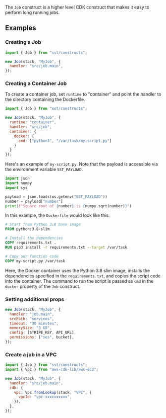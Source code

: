 The `Job` construct is a higher level CDK construct that makes it easy to perform long running jobs.

## Examples

### Creating a Job

```js
import { Job } from "sst/constructs";

new Job(stack, "MyJob", {
  handler: "src/job.main",
});
```

### Creating a Container Job

To create a container job, set `runtime` to "container" and point the handler to the directory containing the Dockerfile.

```js
import { Job } from "sst/constructs";

new Job(stack, "MyJob", {
  runtime: "container",
  handler: "src/job",
  container: {
    docker: {
      cmd: ["python3", "/var/task/my-script.py"]
    }
  }
});
```

Here's an example of `my-script.py`. Note that the payload is accessible via the environment variable `SST_PAYLOAD`.

```py title="src/job/my-script.py"
import json
import numpy
import sys

payload = json.loads(os.getenv("SST_PAYLOAD"))
number = payload["number"]
print(f"Square root of {number} is {numpy.sqrt(number)}")
```

In this example, the `Dockerfile` would look like this:

```Dockerfile title="src/job/Dockerfile"
# Start from Python 3.8 base image
FROM python:3.8-slim

# Install the dependencies
COPY requirements.txt .
RUN pip3 install -r requirements.txt --target /var/task

# Copy our function code
COPY my-script.py /var/task
```

Here, the Docker container uses the Python 3.8 slim image, installs the dependencies specified in the `requirements.txt`, and copies the script code into the container. The command to run the script is passed as `cmd` in the `docker` property of the `Job` construct.

### Setting additional props

```js
new Job(stack, "MyJob", {
  handler: "job.main",
  srcPath: "services",
  timeout: "30 minutes",
  memorySize: "3 GB",
  config: [STRIPE_KEY, API_URL],
  permissions: ["ses", bucket],
});
```

### Create a job in a VPC

```js
import { Job } from "sst/constructs";
import { Vpc } from "aws-cdk-lib/aws-ec2";

new Job(stack, "MyJob", {
  handler: "src/job.main",
  cdk: {
    vpc: Vpc.fromLookup(stack, "VPC", {
      vpcId: "vpc-xxxxxxxxxx",
    }),
  },
});
```
